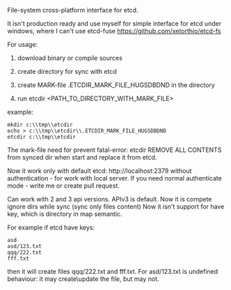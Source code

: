 File-system cross-platform interface for etcd.

It isn't production ready and use myself for simple interface for etcd under windows, where I can't use etcd-fuse
https://github.com/xetorthio/etcd-fs

For usage:

1. download binary or compile sources

2. create directory for sync with etcd

3. create MARK-file .ETCDIR_MARK_FILE_HUGSDBDND in the directory

4. run etcdir <PATH_TO_DIRECTORY_WITH_MARK_FILE>

example:
```
mkdir c:\\tmp\\etcdir
echo > c:\\tmp\\etcdir\\.ETCDIR_MARK_FILE_HUGSDBDND
etcdir c:\\tmp\\etcdir
```

The mark-file need for prevent fatal-error: etcdir REMOVE ALL CONTENTS from synced dir when start and replace it from etcd.


Now it work only with default etcd: http://localhost:2379 without authentication - for work with local server.
If you need normal authenticate mode - write me or create pull request.


Can work with 2 and 3 api versions. APIv3 is default. Now it is compete ignore dirs while sync (sync only files content)
Now it isn't support for have key, which is directory in map semantic.

For example if etcd have keys:
    
    asd
    asd/123.txt
    qqq/222.txt
    fff.txt
    
then it will create files qqq/222.txt and fff.txt. For asd/123.txt is undefined behaviour: it may create\update the file, but may not.

